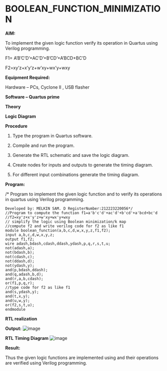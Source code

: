 # BOOLEAN_FUNCTION_MINIMIZATION

**AIM:**

To implement the given logic function verify its operation in Quartus using Verilog programming.

F1= A’B’C’D’+AC’D’+B’CD’+A’BCD+BC’D 

F2=xy’z+x’y’z+w’xy+wx’y+wxy

**Equipment Required:**

Hardware – PCs, Cyclone II , USB flasher

**Software – Quartus prime**

**Theory**

**Logic Diagram**

**Procedure**

1.	Type the program in Quartus software.

2.	Compile and run the program.

3.	Generate the RTL schematic and save the logic diagram.

4.	Create nodes for inputs and outputs to generate the timing diagram.

5.	For different input combinations generate the timing diagram.


**Program:**

/* Program to implement the given logic function and to verify its operations in quartus using Verilog programming. 
````
Developed by: MELKIN SAM. D RegisterNumber:212223220056*/
//Program to compute the function f1=a'b'c'd'+ac'd'+b'cd'+a'bcd+bc'd
//f2=xy'z+x'y'z+w'xy+wx'y+wxy
// simplify the logic using Boolean minimization/k map 
//compute f2 and write verilog code for f2 as like f1
module boolean_function(a,b,c,d,w,x,y,z,f1,f2);
input a,b,c,d,w,x,y,z;
output f1,f2;
wire adash,bdash,cdash,ddash,ydash,p,q,r,s,t,u;
not(adash,a);
not(bdash,b);
not(cdash,c);
not(ddash,d);
not(ydash,y);
and(p,bdash,ddash);
and(q,adash,b,d);
and(r,a,b,cdash);
or(f1,p,q,r);
//type code for f2 as like f1
and(s,ydash,y);
and(t,x,y);
and(u,w,y);
or(f2,s,t,u);
endmodule
`````
**RTL realization**

**Output:**
![image](https://github.com/23006823/BOOLEAN_FUNCTION_MINIMIZATION/assets/138971409/234420c8-a531-4214-aa6f-a0f3f5f519fd)


**RTL**
**Timing Diagram**
![image](https://github.com/23006823/BOOLEAN_FUNCTION_MINIMIZATION/assets/138971409/f4811600-0c0f-4414-bf8b-7037c2ad1831)

**Result:**

Thus the given logic functions are implemented using and their operations are verified using Verilog programming.
